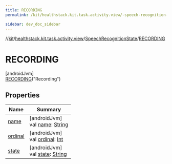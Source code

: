 ```yaml
---
title: RECORDING
permalink: /kit/healthstack.kit.task.activity.view/-speech-recognition-state/-r-e-c-o-r-d-i-n-g/index.html

sidebar: dev_doc_sidebar
---
```

//[kit](../../../../kit.html)/[healthstack.kit.task.activity.view](../../index.html)/[SpeechRecognitionState](../index.html)/[RECORDING](index.html)



# RECORDING



[androidJvm]\
[RECORDING](index.html)(&quot;Recording&quot;)



## Properties


| Name | Summary |
|---|---|
| [name](../../../healthstack.kit.ui.util/-interaction-type/-n-o-t-h-i-n-g/index.html#-372974862%2FProperties%2F-106109196) | [androidJvm]<br>val [name](../../../healthstack.kit.ui.util/-interaction-type/-n-o-t-h-i-n-g/index.html#-372974862%2FProperties%2F-106109196): [String](https://kotlinlang.org/api/latest/jvm/stdlib/kotlin/-string/index.html) |
| [ordinal](../../../healthstack.kit.ui.util/-interaction-type/-n-o-t-h-i-n-g/index.html#-739389684%2FProperties%2F-106109196) | [androidJvm]<br>val [ordinal](../../../healthstack.kit.ui.util/-interaction-type/-n-o-t-h-i-n-g/index.html#-739389684%2FProperties%2F-106109196): [Int](https://kotlinlang.org/api/latest/jvm/stdlib/kotlin/-int/index.html) |
| [state](../state.html) | [androidJvm]<br>val [state](../state.html): [String](https://kotlinlang.org/api/latest/jvm/stdlib/kotlin/-string/index.html) |

